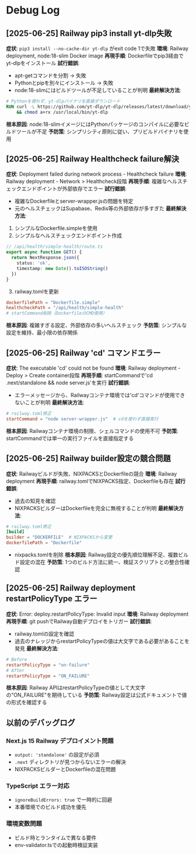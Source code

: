 # Debug Log

## [2025-06-25] Railway pip3 install yt-dlp失敗
**症状**: `pip3 install --no-cache-dir yt-dlp` がexit code 1で失敗
**環境**: Railway deployment, node:18-slim Docker image
**再現手順**: Dockerfileでpip3経由でyt-dlpをインストール
**試行錯誤**: 
- apt-getコマンドを分割 → 失敗
- Pythonとpipを別々にインストール → 失敗
- node:18-slimにはビルドツールが不足していることが判明
**最終解決方法**: 
```dockerfile
# Pythonを使わず、yt-dlpバイナリを直接ダウンロード
RUN curl -L https://github.com/yt-dlp/yt-dlp/releases/latest/download/yt-dlp -o /usr/local/bin/yt-dlp \
    && chmod a+rx /usr/local/bin/yt-dlp
```
**根本原因**: node:18-slimイメージにはPythonパッケージのコンパイルに必要なビルドツールが不足
**予防策**: シンプリシティ原則に従い、プリビルドバイナリを使用

## [2025-06-25] Railway Healthcheck failure解決
**症状**: Deployment failed during network process - Healthcheck failure
**環境**: Railway deployment - Network > Healthcheck段階
**再現手順**: 複雑なヘルスチェックエンドポイントが外部依存でエラー
**試行錯誤**: 
- 複雑なDockerfileとserver-wrapper.jsの問題を特定
- 元のヘルスチェックはSupabase、Redis等の外部依存が多すぎた
**最終解決方法**: 
1. シンプルなDockerfile.simpleを使用
2. シンプルなヘルスチェックエンドポイント作成
```typescript
// /api/health/simple-health/route.ts
export async function GET() {
  return NextResponse.json({
    status: 'ok',
    timestamp: new Date().toISOString()
  })
}
```
3. railway.tomlを更新
```toml
dockerfilePath = "Dockerfile.simple"
healthcheckPath = "/api/health/simple-health"
# startCommand削除（DockerfileのCMD使用）
```
**根本原因**: 複雑すぎる設定、外部依存の多いヘルスチェック
**予防策**: シンプルな設定を維持、最小限の依存関係

## [2025-06-25] Railway 'cd' コマンドエラー
**症状**: The executable 'cd' could not be found
**環境**: Railway deployment - Deploy > Create container段階
**再現手順**: startCommandで'cd .next/standalone && node server.js'を実行
**試行錯誤**: 
- エラーメッセージから、Railwayコンテナ環境では'cd'コマンドが使用できないことが判明
**最終解決方法**: 
```toml
# railway.toml修正
startCommand = "node server-wrapper.js"  # cdを使わず直接実行
```
**根本原因**: Railwayコンテナ環境の制限、シェルコマンドの使用不可
**予防策**: startCommandでは単一の実行ファイルを直接指定する

## [2025-06-25] Railway builder設定の競合問題
**症状**: Railwayビルドが失敗、NIXPACKSとDockerfileの競合
**環境**: Railway deployment
**再現手順**: railway.tomlでNIXPACKS指定、Dockerfileも存在
**試行錯誤**: 
- 過去の知見を確認
- NIXPACKSビルダーはDockerfileを完全に無視することが判明
**最終解決方法**: 
```toml
# railway.toml修正
[build]
builder = "DOCKERFILE"  # NIXPACKSから変更
dockerfilePath = "Dockerfile"
```
- nixpacks.tomlを削除
**根本原因**: Railway設定の優先順位理解不足、複数ビルド設定の混在
**予防策**: 1つのビルド方法に統一、検証スクリプトとの整合性確認

## [2025-06-25] Railway deployment restartPolicyType エラー
**症状**: Error: deploy.restartPolicyType: Invalid input
**環境**: Railway deployment
**再現手順**: git pushでRailway自動デプロイをトリガー
**試行錯誤**: 
- railway.tomlの設定を確認
- 過去のナレッジからrestartPolicyTypeの値は大文字である必要があることを発見
**最終解決方法**: 
```toml
# Before
restartPolicyType = "on-failure"
# After  
restartPolicyType = "ON_FAILURE"
```
**根本原因**: Railway APIはrestartPolicyTypeの値として大文字の"ON_FAILURE"を期待している
**予防策**: Railway設定は公式ドキュメントで値の形式を確認する

## 以前のデバッグログ

### Next.js 15 Railway デプロイメント問題
- `output: 'standalone'` の設定が必須
- `.next` ディレクトリが見つからないエラーの解決
- NIXPACKSビルダーとDockerfileの混在問題

### TypeScript エラー対応
- `ignoreBuildErrors: true` で一時的に回避
- 本番環境でのビルド成功を優先

### 環境変数問題
- ビルド時とランタイムで異なる要件
- env-validator.tsでの起動時検証実装